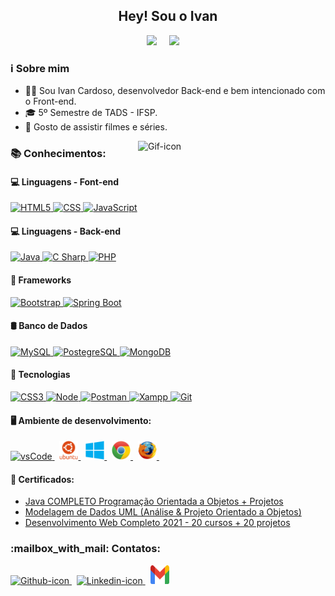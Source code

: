 
<h2 align="center">Hey! Sou o Ivan</h2>

<div align="center"> 
  <img height="180em" src="https://github-readme-stats.vercel.app/api?username=coivan&show_icons=true&theme=midnight-purple&include_all_commits=true&count_private=true&locale=pt-BR&custom_title=Ivan - Estatísticas do GitHub"/>
  &nbsp;
  &nbsp;
  <img height="180em" src="https://github-readme-stats.vercel.app/api/top-langs/?username=coivan&layout=compact&langs_count=7&theme=midnight-purple&locale=pt-BR"/>
  &nbsp;
  &nbsp;
</div>

<div style="display: inline_block">
  <h3>ℹ️ Sobre mim</h3>
  <ul>
    <li>👦🏾‍ Sou Ivan Cardoso, desenvolvedor Back-end e bem intencionado com o Front-end.</li>
    <li>🎓 5º Semestre de TADS - IFSP.</li>
    <li>🎥 Gosto de assistir filmes e séries.</li>
  </ul>
</div>

  <img 
       src="https://media.giphy.com/media/bcKmIWkUMCjVm/giphy.gif" 
       alt="Gif-icon" 
       align="right"
       width="300" 
       height="200"
  />

<div>
  <h3>📚 Conhecimentos:</h3>

  <h4>💻 Linguagens - Font-end</h4>
    <p align="left">
      <a href="#">
            <img alt="HTML5" src="https://img.shields.io/badge/HTML5-E34F26?style=for-the-badge&logo=html5&logoColor=white" />
      </a>
      <a href="#">
            <img alt="CSS" src="https://img.shields.io/badge/CSS-239120?&style=for-the-badge&logo=css3&logoColor=white" />
      </a>  
      <a href="#">
            <img alt="JavaScript" src="https://img.shields.io/badge/JavaScript-323330?style=for-the-badge&logo=javascript&logoColor=F7DF1E" />
      </a> 
    </p>
  
  <h4>💻 Linguagens - Back-end</h4>
    <p align="left">
      <a href="#">
            <img alt="Java" src="https://img.shields.io/badge/Java-ED8B00?style=for-the-badge&logo=java&logoColor=white" />
      </a>
      <a href="#">
            <img alt="C Sharp" src="https://img.shields.io/badge/C%23-239120?style=for-the-badge&logo=c-sharp&logoColor=white" />
      <a href="#">
            <img alt="PHP" src="https://img.shields.io/badge/PHP-777BB4?style=for-the-badge&logo=php&logoColor=white" />
      </a>
    </p>


  <h4>🔧 Frameworks</h4>
    <p align="left">
      <a href="#">
            <img alt="Bootstrap" src="https://img.shields.io/badge/Bootstrap-563D7C?style=for-the-badge&logo=bootstrap&logoColor=white" />
      </a>
      <a href="#">
            <img alt="Spring Boot" src="https://img.shields.io/badge/Spring_Boot-F2F4F9?style=for-the-badge&logo=spring-boot" />
      </a>
    </p>


  <h4>🛢 Banco de Dados</h4>
    <p align="left">
      <a href="#">
            <img alt="MySQL" src="https://img.shields.io/badge/MySQL-00000F?style=for-the-badge&logo=mysql&logoColor=white" />
      </a>
      <a href="#">
            <img alt="PostegreSQL" src="https://img.shields.io/badge/PostgreSQL-316192?style=for-the-badge&logo=postgresql&logoColor=white" />
      </a>
      <a href="#">
            <img alt="MongoDB" src="https://img.shields.io/badge/MongoDB-4EA94B?style=for-the-badge&logo=mongodb&logoColor=white" />
      </a>
    </p>

  <h4>📱 Tecnologias</h4>
    <p align="left">
      <a href="#">
            <img alt="CSS3" src="https://img.shields.io/badge/CSS3-1572B6?style=for-the-badge&logo=css3&logoColor=white" />
      </a>
      <a href="#">
            <img alt="Node" src="https://img.shields.io/badge/node-339933.svg?style=for-the-badge&logo=node.js&logoColor=white" />
      </a>
      <a href="#">
            <img alt="Postman" src="https://img.shields.io/badge/Postman-FF6C37?style=for-the-badge&logo=Postman&logoColor=white" />
      </a>
      <a href="#">
            <img alt="Xampp" src="https://img.shields.io/badge/Xampp-F37623?style=for-the-badge&logo=xampp&logoColor=white" />
      </a>
      <a href="#">
            <img alt="Git" src="https://img.shields.io/badge/Git-F05032?style=for-the-badge&logo=git&logoColor=white" />
      </a>
    </p>
</div>

  <h4>🖥️ Ambiente de desenvolvimento:</h4>
    <p align="left">
      <a href="#">
        <img src="https://upload.wikimedia.org/wikipedia/commons/thumb/9/9a/Visual_Studio_Code_1.35_icon.svg/512px-Visual_Studio_Code_1.35_icon.svg.png" alt="vsCode" width="30" height="30"/>
      </a>
      &nbsp;
      <a href="#">
        <img src="https://raw.githubusercontent.com/devicons/devicon/c7d326b6009e60442abc35fa45706d6f30ee4c8e/icons/ubuntu/ubuntu-plain-wordmark.svg" alt="ubuntu" width="30" height="30"/>
      </a>
      &nbsp;
      <a href="#">
        <img src="https://raw.githubusercontent.com/devicons/devicon/c7d326b6009e60442abc35fa45706d6f30ee4c8e/icons/windows8/windows8-original.svg" alt="windows" width="30" height="30"/>
      </a>
      &nbsp;
      <a href="#">
        <img src="https://github.com/devicons/devicon/blob/master/icons/chrome/chrome-original.svg" alt="Chrome" width="30" height="30"/>
      </a>
      &nbsp;
      <a href="#">
        <img src="https://github.com/devicons/devicon/blob/master/icons/firefox/firefox-original.svg" alt="Firefox" width="30" height="30"/>
      </a>
      &nbsp;
    </p>
    
<div style="display: inline_block">
   <h4>📄 Certificados:</h4>
  <ul>
    <li>
      <a href="https://github.com/coivan/certificados/blob/master/certificado_curso_java-UC-da4c6faf-bc54-4616-96af-4f400b1128eb.pdf">
        Java COMPLETO Programação Orientada a Objetos + Projetos 
      </a>
    </li>
     <li>
      <a href="https://github.com/coivan/certificados/blob/master/certificado_curso_UML-UC-376f614b-7891-4ba4-ad28-c94624c5b837.pdf">
        Modelagem de Dados UML (Análise & Projeto Orientado a Objetos) 
      </a>
    </li>
     <li>
      <a href="https://github.com/coivan/certificados/blob/master/certificado_curso_WEB_UC-e365ee17-f74c-4e93-b3d2-583324028258.pdf">
        Desenvolvimento Web Completo 2021 - 20 cursos + 20 projetos
      </a>
    </li>
  </ul>
</div>

<h3>:mailbox_with_mail: Contatos:</h3>
  <p align="left">
    <a href="https://github.com/coivan/" target="_blank">
      <img src="https://github.com/coivan/devicon/blob/master/icons/github/github-original.svg" alt="Github-icon" width="30" height="30"/>
    </a>
      &nbsp;
    <a href="https://www.linkedin.com/in/ivan-cardoso-442691191/" target="_blank">
      <img src="https://github.com/coivan/devicon/blob/master/icons/linkedin/linkedin-original.svg" alt="Linkedin-icon" width="30" height="30"/>
    </a>
      &nbsp;
    <a href="mailto:c.ivan@aluno.ifsp.edu.br" target="_blank">
      <img src="https://github.com/coivan/devicon/blob/master/icons/gmail/gmail-original.svg" alt="Gmail-icon" width="30" height="30"/>
    </a>
  </p>

